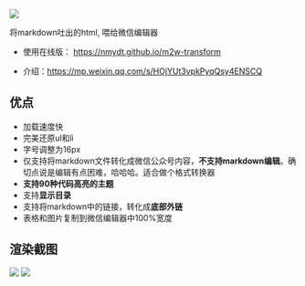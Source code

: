 ![](https://segmentfault.com/img/remote/1460000018635459?w=463&h=454)

将markdown吐出的html, 喂给微信编辑器

- 使用在线版： https://nmydt.github.io/m2w-transform

- 介绍：https://mp.weixin.qq.com/s/HOjYUt3vpkPyqQsy4ENSCQ

  

## 优点

- 加载速度快
- 完美还原ul和li
- 字号调整为16px
- 仅支持将markdown文件转化成微信公众号内容，**不支持markdown编辑**。确切点说是编辑有点困难，哈哈哈。适合做个格式转换器
- **支持90种代码高亮的主题**
- 支持**显示目录**
- 支持将markdown中的链接，转化成**底部外链**
- 表格和图片复制到微信编辑器中100%宽度

## 渲染截图

![](https://segmentfault.com/img/bVbqqeQ?w=831&h=582)
![](https://segmentfault.com/img/bVbqqfI?w=830&h=474)

